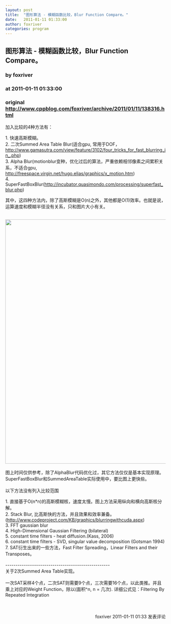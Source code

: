 ```yaml
---
layout: post
title:  "图形算法 - 模糊函数比较，Blur Function Compare。"
date:   2011-01-11 01:33:00
author: foxriver
categories: program
---
```


## 图形算法 - 模糊函数比较，Blur Function Compare。
### by foxriver
### at 2011-01-11 01:33:00
### original <http://www.cppblog.com/foxriver/archive/2011/01/11/138316.html>

<p>加入比较的4种方法有：</p>
<p>1. 快速高斯模糊。<br>2. 二次Summed Area Table Blur(适合gpu, 常用于DOF，<a href="http://www.gamasutra.com/view/feature/3102/four_tricks_for_fast_blurring_in_.php">http://www.gamasutra.com/view/feature/3102/four_tricks_for_fast_blurring_in_.php</a>)<br>3. Alpha Blur(motionblur变种，优化过后的算法，严重依赖相邻像素之间累积关系，不适合gpu, <a href="http://freespace.virgin.net/hugo.elias/graphics/x_motion.htm">http://freespace.virgin.net/hugo.elias/graphics/x_motion.htm</a>)<br>4. SuperFastBoxBlur(<a href="http://incubator.quasimondo.com/processing/superfast_blur.php">http://incubator.quasimondo.com/processing/superfast_blur.php</a><a href="http://incubator.quasimondo.com/processing/fast_blur_deluxe.php"></a>)</p>
<p>其中，这四种方法内，除了高斯模糊是O(n)之外，其他都是O(1)效率。也就是说，运算速度和模糊半径没有关系，只和图片大小有关。</p>
<p><br><img border="0" alt="" src="http://www.cppblog.com/images/cppblog_com/foxriver/blurcompare.png" width="768" height="768"><br><br>图上时间仅供参考，除了AlphaBlur代码优化过，其它方法仅仅是基本实现原理。SuperFastBoxBlur和SummedAreaTable实际使用中，要比图上更快些。<br><br>以下方法没有列入比较范围</p>
<p>1. 直接基于O(n*n)的高斯模糊核，速度太慢。图上方法采用纵向和横向高斯核分解。<br>2. Stack Blur, 比高斯快的方法，并且效果和效率兼备。(<a href="http://www.codeproject.com/KB/graphics/blurringwithcuda.aspx">http://www.codeproject.com/KB/graphics/blurringwithcuda.aspx</a><a href="http://incubator.quasimondo.com/processing/fast_blur_deluxe.php"></a>)<br>3. FFT gaussian blur<br>4. High-Dimensional Gaussian Filtering (bilateral)<br>5. constant time filters - heat diffusion.(Kass, 2006)<br>6. constant time filters - SVD, singular value decomposition (Gotsman 1994)<br>7. SAT衍生出来的一些方法，Fast Filter Spreading，Linear Filters and their Transposes。<br><br>---------------------------------------------------<br>关于2次Summed Area Table实现。<br><br>一次SAT采样4个点，二次SAT则需要9个点，三次需要16个点，以此类推。并且乘上对应的Weight Function，除以(面积^n, n = 几次). 详细公式见：Filtering By Repeated Integration<br><br></p>
<img src="http://www.cppblog.com/foxriver/aggbug/138316.html" width="1" height="1"><br><br><div align="right"><a style="text-decoration:none" href="http://www.cppblog.com/foxriver/">foxriver</a> 2011-01-11 01:33 <a href="http://www.cppblog.com/foxriver/archive/2011/01/11/138316.html#Feedback" style="text-decoration:none">发表评论</a></div>